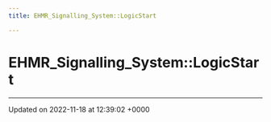 ```yaml
---
title: EHMR_Signalling_System::LogicStart

---
```


# EHMR_Signalling_System::LogicStart








-------------------------------

Updated on 2022-11-18 at 12:39:02 +0000